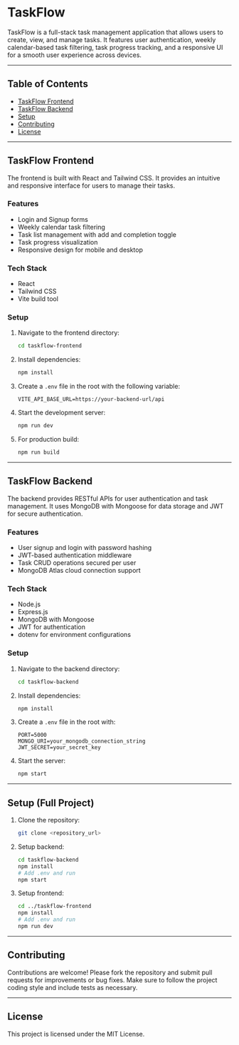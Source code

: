 # TaskFlow
TaskFlow is a full-stack task management application that allows users to create, view, and manage tasks. It features user authentication, weekly calendar-based task filtering, task progress tracking, and a responsive UI for a smooth user experience across devices.

---
## Table of Contents
- [TaskFlow Frontend](#taskflow-frontend)
- [TaskFlow Backend](#taskflow-backend)
- [Setup](#setup)
- [Contributing](#contributing)
- [License](#license)

---
## TaskFlow Frontend
The frontend is built with React and Tailwind CSS. It provides an intuitive and responsive interface for users to manage their tasks.

### Features
- Login and Signup forms
- Weekly calendar task filtering
- Task list management with add and completion toggle
- Task progress visualization
- Responsive design for mobile and desktop

### Tech Stack
- React
- Tailwind CSS
- Vite build tool

### Setup
1. Navigate to the frontend directory:
   ```bash
   cd taskflow-frontend
   ```
2. Install dependencies:
   ```bash
   npm install
   ```
3. Create a `.env` file in the root with the following variable:
   ```env
   VITE_API_BASE_URL=https://your-backend-url/api
   ```
4. Start the development server:
   ```bash
   npm run dev
   ```
5. For production build:
   ```bash
   npm run build
   ```

---
## TaskFlow Backend
The backend provides RESTful APIs for user authentication and task management. It uses MongoDB with Mongoose for data storage and JWT for secure authentication.

### Features
- User signup and login with password hashing
- JWT-based authentication middleware
- Task CRUD operations secured per user
- MongoDB Atlas cloud connection support

### Tech Stack
- Node.js
- Express.js
- MongoDB with Mongoose
- JWT for authentication
- dotenv for environment configurations

### Setup
1. Navigate to the backend directory:
   ```bash
   cd taskflow-backend
   ```
2. Install dependencies:
   ```bash
   npm install
   ```
3. Create a `.env` file in the root with:
   ```env
   PORT=5000
   MONGO_URI=your_mongodb_connection_string
   JWT_SECRET=your_secret_key
   ```
4. Start the server:
   ```bash
   npm start
   ```

---
## Setup (Full Project)
1. Clone the repository:
   ```bash
   git clone <repository_url>
   ```
2. Setup backend:
   ```bash
   cd taskflow-backend
   npm install
   # Add .env and run
   npm start
   ```
3. Setup frontend:
   ```bash
   cd ../taskflow-frontend
   npm install
   # Add .env and run
   npm run dev
   ```

---
## Contributing
Contributions are welcome! Please fork the repository and submit pull requests for improvements or bug fixes. Make sure to follow the project coding style and include tests as necessary.

---
## License
This project is licensed under the MIT License.
